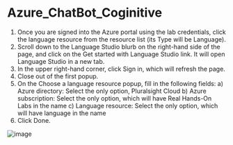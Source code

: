 # Azure_ChatBot_Coginitive


1.	Once you are signed into the Azure portal using the lab credentials, click the language resource from the resource list (its Type will be Language).
2.	Scroll down to the Language Studio blurb on the right-hand side of the page, and click on the Get started with Language Studio link. It will open Language Studio in a new tab.
3.	In the upper right-hand corner, click Sign in, which will refresh the page.
4.	Close out of the first popup.
5.	On the Choose a language resource popup, fill in the following fields:
a)	Azure directory: Select the only option, Pluralsight Cloud
b)	Azure subscription: Select the only option, which will have Real Hands-On Labs in the name
c)	Language resource: Select the only option, which will have language in the name
6.	Click Done.

 

![image](https://github.com/nandineer/Azure_ChatBot_Coginitive/assets/22636122/06fd1925-0430-497a-9363-a878c160ad06)


